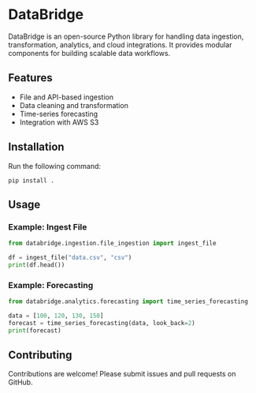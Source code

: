 
# DataBridge

DataBridge is an open-source Python library for handling data ingestion, transformation, analytics, and cloud integrations. It provides modular components for building scalable data workflows.

## Features
- File and API-based ingestion
- Data cleaning and transformation
- Time-series forecasting
- Integration with AWS S3

## Installation
Run the following command:
```
pip install .
```

## Usage
### Example: Ingest File
```python
from databridge.ingestion.file_ingestion import ingest_file

df = ingest_file("data.csv", "csv")
print(df.head())
```

### Example: Forecasting
```python
from databridge.analytics.forecasting import time_series_forecasting

data = [100, 120, 130, 150]
forecast = time_series_forecasting(data, look_back=2)
print(forecast)
```

## Contributing
Contributions are welcome! Please submit issues and pull requests on GitHub.
    